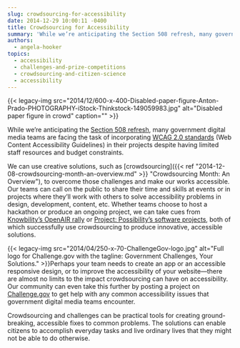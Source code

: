 ```yaml
---
slug: crowdsourcing-for-accessibility
date: 2014-12-29 10:00:11 -0400
title: Crowdsourcing for Accessibility
summary: 'While we’re anticipating the Section 508 refresh, many government digital media teams are facing the task of incorporating WCAG 2.0 standards (Web Content Accessibility Guidelines) in their projects despite having limited staff resources and budget constraints. We can use creative solutions, such as crowdsourcing, to overcome those challenges and make our works accessible. Our teams'
authors:
  - angela-hooker
topics:
  - accessibility
  - challenges-and-prize-competitions
  - crowdsourcing-and-citizen-science
  - accessibility
---
```


{{< legacy-img src="2014/12/600-x-400-Disabled-paper-figure-Anton-Prado-PHOTOGRAPHY-iStock-Thinkstock-149059983.jpg" alt="Disabled paper figure in crowd" caption="" >}}

While we’re anticipating the [Section 508 refresh](http://www.access-board.gov/guidelines-and-standards/communications-and-it/about-the-ict-refresh), many government digital media teams are facing the task of incorporating [WCAG 2.0 standards](http://www.w3.org/TR/UNDERSTANDING-WCAG20/) (Web Content Accessibility Guidelines) in their projects despite having limited staff resources and budget constraints.

We can use creative solutions, such as [crowdsourcing]({{< ref "2014-12-08-crowdsourcing-month-an-overview.md" >}} "Crowdsourcing Month: An Overview"), to overcome those challenges and make our works accessible. Our teams can call on the public to share their time and skills at events or in projects where they&#8217;ll work with others to solve accessibility problems in design, development, content, etc. Whether teams choose to host a hackathon or produce an ongoing project, we can take cues from [Knowbility’s OpenAIR rally](http://www.knowbility.org/v/open-air/) or [Project: Possibility’s software projects](http://projectpossibility.org/projects.php), both of which successfully use crowdsourcing to produce innovative, accessible solutions.

{{< legacy-img src="2014/04/250-x-70-ChallengeGov-logo.jpg" alt="Full logo for Challenge.gov with the tagline: Government Challenges, Your Solutions." >}}Perhaps your team needs to create an app or an accessible responsive design, or to improve the accessibility of your website—there are almost no limits to the impact crowdsourcing can have on accessibility. Our community can even take this further by posting a project on [Challenge.gov](http://challenge.gov) to get help with any common accessibility issues that government digital media teams encounter.

Crowdsourcing and challenges can be practical tools for creating ground-breaking, accessible fixes to common problems. The solutions can enable citizens to accomplish everyday tasks and live ordinary lives that they might not be able to do otherwise.
